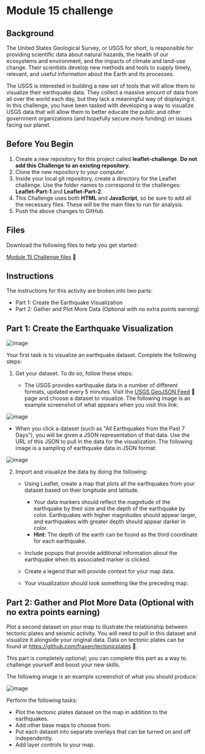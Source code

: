 # Module 15 challenge

## Background

The United States Geological Survey, or USGS for short, is responsible for providing scientific data about natural hazards, the health of our ecosystems and environment, and the impacts of climate and land-use change. Their scientists develop new methods and tools to supply timely, relevant, and useful information about the Earth and its processes.

The USGS is interested in building a new set of tools that will allow them to visualize their earthquake data. They collect a massive amount of data from all over the world each day, but they lack a meaningful way of displaying it. In this challenge, you have been tasked with developing a way to visualize USGS data that will allow them to better educate the public and other government organizations (and hopefully secure more funding) on issues facing our planet.

## Before You Begin

1. Create a new repository for this project called **leaflet-challenge**. **Do not add this Challenge to an existing repository.**
2. Clone the new repository to your computer.
3. Inside your local git repository, create a directory for the Leaflet challenge. Use the folder names to correspond to the challenges: **Leaflet-Part-1** and **Leaflet-Part-2**.
4. This Challenge uses both **HTML** and **JavaScript**, so be sure to add all the necessary files. These will be the main files to run for analysis.
5. Push the above changes to GitHub.

## Files 

Download the following files to help you get started:

[Module 15 Challenge files](https://static.bc-edx.com/data/dl-1-2/m15/lms/starter/Starter_Code.zip) 📁


## Instructions

The instructions for this activity are broken into two parts:

* Part 1: Create the Earthquake Visualization
* Part 2: Gather and Plot More Data (Optional with no extra points earning)


## Part 1: Create the Earthquake Visualization

![image](https://github.com/wsylliac/leaflet-challenge/assets/140991773/96ac99a9-97c3-4645-aa08-2118552f0300)

Your first task is to visualize an earthquake dataset. Complete the following steps:

1. Get your dataset. To do so, follow these steps:

   * The USGS provides earthquake data in a number of different formats, updated every 5 minutes. Visit the [USGS GeoJSON Feed](http://earthquake.usgs.gov/earthquakes/feed/v1.0/geojson.php) 📁 page and choose a dataset to visualize. The following image is an example screenshot of what appears when you visit this link:

![image](https://github.com/wsylliac/leaflet-challenge/assets/140991773/25d91650-f013-4003-8163-b73d96dac1ad)

   * When you click a dataset (such as "All Earthquakes from the Past 7 Days"), you will be given a JSON representation of that data. Use the URL of this JSON to pull in the data for the visualization. The following image is a sampling of earthquake data in JSON format:

![image](https://github.com/wsylliac/leaflet-challenge/assets/140991773/a89d49de-2d45-4f5a-8bf3-621d630803f6)


2. Import and visualize the data by doing the following:

   * Using Leaflet, create a map that plots all the earthquakes from your dataset based on their longitude and latitude.
     * Your data markers should reflect the magnitude of the earthquake by their size and the depth of the earthquake by color. Earthquakes with higher magnitudes should appear larger, and earthquakes with greater depth should appear darker in color.
     * **Hint**: The depth of the earth can be found as the third coordinate for each earthquake.

   * Include popups that provide additional information about the earthquake when its associated marker is clicked.
   * Create a legend that will provide context for your map data.
   * Your visualization should look something like the preceding map.

## Part 2: Gather and Plot More Data (Optional with no extra points earning)

Plot a second dataset on your map to illustrate the relationship between tectonic plates and seismic activity. You will need to pull in this dataset and visualize it alongside your original data. Data on tectonic plates can be found at https://github.com/fraxen/tectonicplates 📁.

This part is completely optional; you can complete this part as a way to challenge yourself and boost your new skills.

The following image is an example screenshot of what you should produce:


![image](https://github.com/wsylliac/leaflet-challenge/assets/140991773/8c559fa4-89ae-4afb-bdab-e5ac130c08d0)

Perform the following tasks:

* Plot the tectonic plates dataset on the map in addition to the earthquakes.
* Add other base maps to choose from.
* Put each dataset into separate overlays that can be turned on and off independently.
* Add layer controls to your map.







